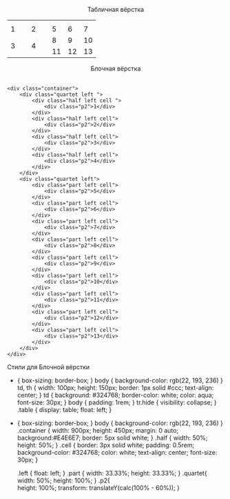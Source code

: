 <!DOCTYPE html>
<html lang="en">

<head>
    <meta charset="UTF-8">
    <link rel="stylesheet" href="Стили для блочной вёрстки.css">
</head>

<body>
    <center>
        <p1 class="p1"> Табличная вёрстка </p1>
        <div>
            <table>
                <tr class="hide">
                    <th></th>
                    <th></th>
                    <th></th>
                    <th></th>
                    <th></th>
                    <th></th>
                    <th></th>
                    <th></th>
                    <th></th>
                    <th></th>
                    <th></th>
                    <th></th>
                </tr>
                <tr>
                    <td rowspan="3" colspan="3">1</td>
                    <td rowspan="3" colspan="3">2</td>
                    <td rowspan="2" colspan="2">5</td>
                    <td rowspan="2" colspan="2">6</td>
                    <td rowspan="2" colspan="2">7</td>
                </tr>
                <tr></tr>
                <tr>
                    <td rowspan="2" colspan="2">8</td>
                    <td rowspan="2" colspan="2">9</td>
                    <td rowspan="2" colspan="2">10</td>
                </tr>
                <tr>
                    <td rowspan="3" colspan="3">3</td>
                    <td rowspan="3" colspan="3">4</td>
                </tr>
                <tr>
                    <td rowspan="2" colspan="2">11</td>
                    <td rowspan="2" colspan="2">12</td>
                    <td rowspan="2" colspan="2">13</td>
                </tr>
            </table>
            <p1 class="p1"> Блочная вёрстка </p1>
    </center>
    </div>
    <br>

    <div class="container">
        <div class="quartet left ">
            <div class="half left cell ">
                <div class="p2">1</div>
            </div>
            <div class="half left cell">
                <div class="p2">2</div>
            </div>
            <div class="half left cell">
                <div class="p2">3</div>
            </div>
            <div class="half left cell">
                <div class="p2">4</div>
            </div>
        </div>
        <div class="quartet left">
            <div class="part left cell">
                <div class="p2">5</div>
            </div>
            <div class="part left cell">
                <div class="p2">6</div>
            </div>
            <div class="part left cell">
                <div class="p2">7</div>
            </div>
            <div class="part left cell">
                <div class="p2">8</div>
            </div>
            <div class="part left cell">
                <div class="p2">9</div>
            </div>
            <div class="part left cell">
                <div class="p2">10</div>
            </div>
            <div class="part left cell">
                <div class="p2">11</div>
            </div>
            <div class="part left cell">
                <div class="p2">12</div>
            </div>
            <div class="part left cell">
                <div class="p2">13</div>
            </div>
        </div>
    </div>
Стили для Блочной вёрстки 
  * {
    box-sizing: border-box;
  }
  body 
  {
    background-color: rgb(22, 193, 236)
  } 
  td, th {
    width: 100px;
    height: 150px;
    border: 1px solid #ccc;
    text-align: center;
  }
  td {
    background: #324768;
    border-color: white;
    color: aqua;
    font-size: 30px;
  }
  body {
    padding: 1rem;
  }
  tr.hide {
    visibility: collapse;
  }
  .table {
    display: table;
    float: left;
  }
  * {
    box-sizing: border-box;
  }
  body 
  {
  background-color: rgb(22, 193, 236)
  } 
  .container {
  width: 900px;
  height: 450px;
  margin: 0 auto;
  background:#E4E6E7;
  border: 5px solid white;
  }
  .half {
  width: 50%;
  height: 50%;
  }
  .cell {
    border: 3px solid white;
    padding: 0.5rem;
    background-color: #324768;
    color: white;
    text-align: center;
    font-size: 30px;
  } 

    .left {
    float: left;
    }
    .part
    {
    width: 33.33%;
    height: 33.33%;
    }
    .quartet{
    width: 50%;
    height: 100%;
    }
    .p2{  
    height: 100%;
    transform: translateY(calc(100% - 60%));
    }



</body>

</html>
